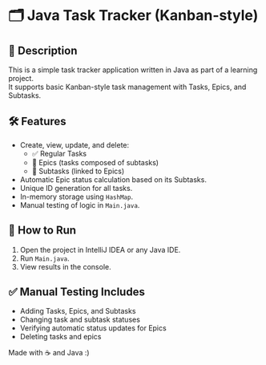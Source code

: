 # 🗂 Java Task Tracker (Kanban-style)

## 📌 Description

This is a simple task tracker application written in Java as part of a learning project.  
It supports basic Kanban-style task management with Tasks, Epics, and Subtasks.

## 🛠 Features

- Create, view, update, and delete:
    - ✅ Regular Tasks
    - 🧩 Epics (tasks composed of subtasks)
    - 🔹 Subtasks (linked to Epics)
- Automatic Epic status calculation based on its Subtasks.
- Unique ID generation for all tasks.
- In-memory storage using `HashMap`.
- Manual testing of logic in `Main.java`.

## 🚀 How to Run

1. Open the project in IntelliJ IDEA or any Java IDE.
2. Run `Main.java`.
3. View results in the console.

## ✅ Manual Testing Includes

- Adding Tasks, Epics, and Subtasks
- Changing task and subtask statuses
- Verifying automatic status updates for Epics
- Deleting tasks and epics

Made with ☕ and Java :)


